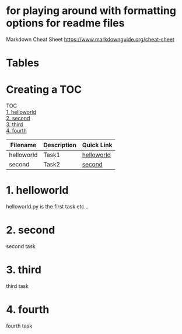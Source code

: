 # for playing around with formatting options for readme files

Markdown Cheat Sheet
https://www.markdownguide.org/cheat-sheet

# Tables

# Creating a TOC
TOC  
[1. helloworld](#1-helloworld)  
[2. second](#2-second)  
[3. third](#3-third)  
[4. fourth](#4-fourth)


| Filename | Description | Quick Link |
| --- | ---| ---|
| helloworld | Task1 | [helloworld](#1-helloworld) 
| second | Task2 | [second](#2-second) 

# 1. helloworld
helloworld.py is the first task etc...
# 2. second
second task
# 3. third
third task
# 4. fourth
fourth task
